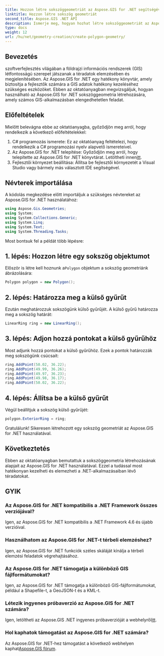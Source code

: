 ```yaml
---
title: Hozzon létre sokszöggeometriát az Aspose.GIS for .NET segítségével
linktitle: Hozzon létre sokszög geometriát
second_title: Aspose.GIS .NET API
description: Ismerje meg, hogyan hozhat létre sokszöggeometriát az Aspose.GIS for .NET használatával. Lépésről lépésre bemutató .NET-fejlesztőknek.
type: docs
weight: 12
url: /hu/net/geometry-creation/create-polygon-geometry/
---
```

## Bevezetés
szoftverfejlesztés világában a földrajzi információs rendszerek (GIS) létfontosságú szerepet játszanak a téradatok elemzésében és megjelenítésében. Az Aspose.GIS for .NET egy hatékony könyvtár, amely biztosítja a fejlesztők számára a GIS adatok hatékony kezeléséhez szükséges eszközöket. Ebben az oktatóanyagban megvizsgáljuk, hogyan használható az Aspose.GIS for .NET sokszöggeometria létrehozására, amely számos GIS-alkalmazásban elengedhetetlen feladat.
## Előfeltételek
Mielőtt belevágna ebbe az oktatóanyagba, győződjön meg arról, hogy rendelkezik a következő előfeltételekkel:
1. C# programozás ismerete: Ez az oktatóanyag feltételezi, hogy rendelkezik a C# programozási nyelv alapvető ismereteivel.
2.  Az Aspose.GIS for .NET telepítése: Győződjön meg arról, hogy telepítette az Aspose.GIS for .NET könyvtárat. Letöltheti innen[itt](https://releases.aspose.com/gis/net/).
3. Fejlesztői környezet beállítása: Állítsa be fejlesztői környezetét a Visual Studio vagy bármely más választott IDE segítségével.

## Névterek importálása
A kódolás megkezdése előtt importáljuk a szükséges névtereket az Aspose.GIS for .NET használatához:
```csharp
using Aspose.Gis.Geometries;
using System;
using System.Collections.Generic;
using System.Linq;
using System.Text;
using System.Threading.Tasks;
```

Most bontsuk fel a példát több lépésre:
## 1. lépés: Hozzon létre egy sokszög objektumot
 Először is létre kell hoznunk a`Polygon` objektum a sokszög geometriánk ábrázolására:
```csharp
Polygon polygon = new Polygon();
```
## 2. lépés: Határozza meg a külső gyűrűt
Ezután meghatározzuk sokszögünk külső gyűrűjét. A külső gyűrű határozza meg a sokszög határát:
```csharp
LinearRing ring = new LinearRing();
```
## 3. lépés: Adjon hozzá pontokat a külső gyűrűhöz
Most adjunk hozzá pontokat a külső gyűrűhöz. Ezek a pontok határozzák meg sokszögünk csúcsait:
```csharp
ring.AddPoint(50.02, 36.22);
ring.AddPoint(49.99, 36.26);
ring.AddPoint(49.97, 36.23);
ring.AddPoint(49.98, 36.17);
ring.AddPoint(50.02, 36.22);
```
## 4. lépés: Állítsa be a külső gyűrűt
Végül beállítjuk a sokszög külső gyűrűjét:
```csharp
polygon.ExteriorRing = ring;
```
Gratulálunk! Sikeresen létrehozott egy sokszög geometriát az Aspose.GIS for .NET használatával.

## Következtetés
Ebben az oktatóanyagban bemutattuk a sokszöggeometria létrehozásának alapjait az Aspose.GIS for .NET használatával. Ezzel a tudással most hatékonyan kezelheti és elemezheti a .NET-alkalmazásaiban lévő téradatokat.
## GYIK
### Az Aspose.GIS for .NET kompatibilis a .NET Framework összes verziójával?
Igen, az Aspose.GIS for .NET kompatibilis a .NET Framework 4.6 és újabb verzióival.
### Használhatom az Aspose.GIS for .NET-t térbeli elemzéshez?
Igen, az Aspose.GIS for .NET funkciók széles skáláját kínálja a térbeli elemzési feladatok végrehajtásához.
### Az Aspose.GIS for .NET támogatja a különböző GIS fájlformátumokat?
Igen, az Aspose.GIS for .NET támogatja a különböző GIS-fájlformátumokat, például a Shapefile-t, a GeoJSON-t és a KML-t.
### Létezik ingyenes próbaverzió az Aspose.GIS for .NET számára?
 Igen, letöltheti az Aspose.GIS .NET ingyenes próbaverzióját a webhelyről[itt](https://releases.aspose.com/).
### Hol kaphatok támogatást az Aspose.GIS for .NET számára?
 Az Aspose.GIS for .NET-hez támogatást a következő webhelyen kaphat[Aspose.GIS fórum](https://forum.aspose.com/c/gis/33).